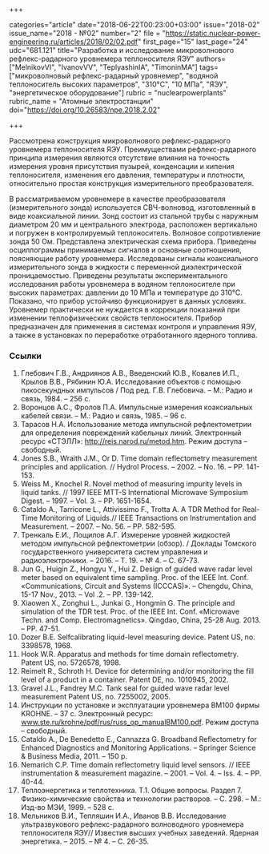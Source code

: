 +++

categories="article"
date="2018-06-22T00:23:00+03:00"
issue="2018-02"
issue_name="2018 - №02"
number="2"
file = "https://static.nuclear-power-engineering.ru/articles/2018/02/02.pdf"
first_page="15"
last_page="24"
udc="681.121"
title="Разработка и исследование микроволнового рефлекс-радарного уровнемера теплоносителя ЯЭУ"
authors=["MelnikovVI", "IvanovVV", "TeplyashinIA", "TimoninMA"]
tags=["микроволновый рефлекс-радарный уровнемер", "водяной теплоноситель высоких параметров", "310°C", "10 МПа", "ЯЭУ", "энергетическое оборудование"]
rubric = "nuclearpowerplants"
rubric_name = "Aтомные электростанции"
doi="https://doi.org/10.26583/npe.2018.2.02"

+++

Рассмотрена конструкция микроволнового рефлекс-радарного уровнемера теплоносителя ЯЭУ. Преимуществами рефлекс-радарного принципа измерения являются отсутствие влияния на точность измерения уровня присутствия пузырей, конденсации и кипения теплоносителя, изменения его давления, температуры и плотности, относительно простая конструкция измерительного преобразователя.

В рассматриваемом уровнемере в качестве преобразователя (измерительного зонда) используется СВЧ-волновод, изготовленный в виде коаксиальной линии. Зонд состоит из стальной трубы с наружным диаметром 20 мм и центрального электрода, расположен вертикально и погружен в контролируемый теплоноситель. Волновое сопротивление зонда 50 Ом. Представлена электрическая схема прибора. Приведены осциллограммы принимаемых сигналов и основные соотношения, поясняющие работу уровнемера. Исследованы сигналы коаксиального измерительного зонда в жидкости с переменной диэлектрической проницаемостью. Приведены результаты экспериментального исследования работы уровнемера в водяном теплоносителе при высоких параметрах: давлении до 10 МПа и температуре до 310°C. Показано, что прибор устойчиво функционирует в данных условиях. Уровнемер практически не нуждается в коррекции показаний при изменении теплофизических свойств теплоносителя. Прибор предназначен для применения в системах контроля и управления ЯЭУ, а также в установках по переработке отработанного ядерного топлива.

### Ссылки

1. Глебович Г.В., Андриянов А.В., Введенский Ю.В., Ковалев И.П., Крылов В.В., Рябинин Ю.А. Исследование объектов с помощью пикосекундных импульсов / Под ред. Г.В. Глебовича. – М.: Радио и связь, 1984. – 256 с.
2. Воронцов A.C., Фролов П.А. Импульсные измерения коаксиальных кабелей связи. – М.: Радио и связь, 1985. – 96 с.
3. Тарасов Н.А. Использование метода импульсной рефлектометрии для определения повреждений кабельных линий. Электронный ресурс «СТЭЛЛ»: http://reis.narod.ru/metod.htm. Режим доступа – свободный.
4. Jones S.B., Wraith J.M., Or D. Time domain reflectometry measurement principles and application. // Hydrol Process. – 2002. – No. 16. – PP. 141-153.
5. Weiss M., Knochel R. Novel method of measuring impurity levels in liquid tanks. // 1997 IEEE MTT-S International Microwave Symposium Digest. – 1997. – Vol. 3. – PР. 1651-1654.
6. Cataldo A., Tarricone L., Attivissimo F., Trotta A. A TDR Method for Real-Time Monitoring of Liquids.// IEEE Transactions on Instrumentation and Measurement. – 2007. – No. 56. – PP. 582-595.
7. Тренкаль Е.И., Лощилов А.Г. Измерение уровней жидкостей методом импульсной рефлектометрии (обзор). / Доклады Томского государственного университета систем управления и радиоэлектроники. – 2016. – Т. 19. – № 4. – С. 67-73.
8. Jun G., Huigin Z., Hongyu Y., Hui Z. Design of guided wave radar level meter based on equivalent time sampling. Proc. of the IEEE Int. Conf. «Communications, Circuit and Systems (ICCCAS)». – Chengdu, China, 15-17 Nov., 2013. – Vol .2. – PP. 139-142.
9. Xiaowen X., Zonghui L., Junkai G., Hongmin G. The principle and simulation of the TDR test. Proc. of the IEEE Int. Conf. «Microwave Techn. and Comp. Electromagnetics». Qingdao, China, 25-28 Aug. 2013. – PP. 47-51.
10. Dozer B.E. Selfcalibrating liquid-level measuring device. Patent US, no. 3398578, 1968.
11. Hook W.R. Apparatus and methods for time domain reflectometry. Patent US, no. 5726578, 1998.
12. Reimelt R., Schroth H. Device for determining and/or monitoring the fill level of a product in a container. Patent DE, no. 1010945, 2002.
13. Gravel J.L., Fandrey M.C. Tank seal for guided wave radar level measurement Patent US, no. 7255002, 2005.
14. Инструкции по установке и эксплуатации уровнемера BM100 фирмы KROHNE. – 37 с. Электронный ресурс: www.ste.ru/krohne/pdf/rus/russ_op_manualBM100.pdf. Режим доступа – свободный.
15. Cataldo A., De Benedetto E., Cannazza G. Broadband Reflectometry for Enhanced Diagnostics and Monitoring Applications. – Springer Science & Business Media, 2011. – 150 p.
16. Nemarich C.P. Time domain reflectometry liquid level sensors. // IEEE instrumentation & measurement magazine. – 2001. – Vol. 4. – Iss. 4. – PP. 40-44.
17. Теплоэнергетика и теплотехника. Т.1. Общие вопросы. Раздел 7. Физико-химические свойства и технологии растворов. – С. 298. – М.: Изд-во МЭИ, 1999. – 528 с.
18. Мельников В.И., Тепляшин И.А., Иванов В.В. Исследование ультразвукового рефлекс-радарного волноводного уровнемера теплоносителя ЯЭУ// Известия высших учебных заведений. Ядерная энергетика. – 2015. – № 4. – С. 26-35.